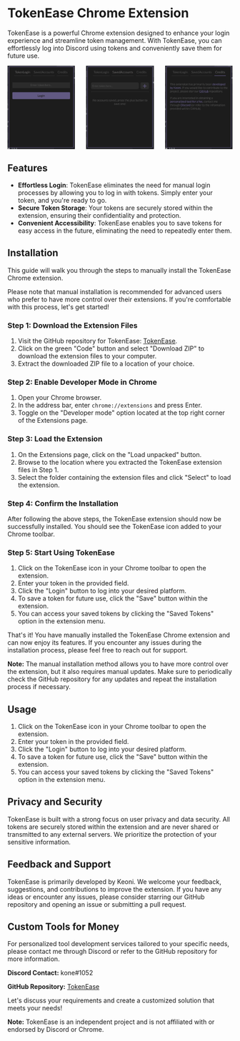 # TokenEase Chrome Extension

TokenEase is a powerful Chrome extension designed to enhance your login experience and streamline token management. With TokenEase, you can effortlessly log into Discord using tokens and conveniently save them for future use.

<div style="display: flex; justify-content: space-between;">
  <img src="https://raw.githubusercontent.com/keoni-gt/TokenEase/main/images/p1.png" alt="Image 1" width="30%">
  <img src="https://raw.githubusercontent.com/keoni-gt/TokenEase/main/images/p2.png" alt="Image 2" width="30%">
  <img src="https://raw.githubusercontent.com/keoni-gt/TokenEase/main/images/p3.png" alt="Image 3" width="30%">
</div>


## Features

- **Effortless Login**: TokenEase eliminates the need for manual login processes by allowing you to log in with tokens. Simply enter your token, and you're ready to go.
- **Secure Token Storage**: Your tokens are securely stored within the extension, ensuring their confidentiality and protection.
- **Convenient Accessibility**: TokenEase enables you to save tokens for easy access in the future, eliminating the need to repeatedly enter them.

## Installation

This guide will walk you through the steps to manually install the TokenEase Chrome extension.

Please note that manual installation is recommended for advanced users who prefer to have more control over their extensions. If you're comfortable with this process, let's get started!

### Step 1: Download the Extension Files

1. Visit the GitHub repository for TokenEase: [TokenEase](https://github.com/keoni-gt/TokenEase).
2. Click on the green "Code" button and select "Download ZIP" to download the extension files to your computer.
3. Extract the downloaded ZIP file to a location of your choice.

### Step 2: Enable Developer Mode in Chrome

1. Open your Chrome browser.
2. In the address bar, enter `chrome://extensions` and press Enter.
3. Toggle on the "Developer mode" option located at the top right corner of the Extensions page.

### Step 3: Load the Extension

1. On the Extensions page, click on the "Load unpacked" button.
2. Browse to the location where you extracted the TokenEase extension files in Step 1.
3. Select the folder containing the extension files and click "Select" to load the extension.

### Step 4: Confirm the Installation

After following the above steps, the TokenEase extension should now be successfully installed. You should see the TokenEase icon added to your Chrome toolbar.

### Step 5: Start Using TokenEase

1. Click on the TokenEase icon in your Chrome toolbar to open the extension.
2. Enter your token in the provided field.
3. Click the "Login" button to log into your desired platform.
4. To save a token for future use, click the "Save" button within the extension.
5. You can access your saved tokens by clicking the "Saved Tokens" option in the extension menu.

That's it! You have manually installed the TokenEase Chrome extension and can now enjoy its features. If you encounter any issues during the installation process, please feel free to reach out for support.

**Note:** The manual installation method allows you to have more control over the extension, but it also requires manual updates. Make sure to periodically check the GitHub repository for any updates and repeat the installation process if necessary.


## Usage

1. Click on the TokenEase icon in your Chrome toolbar to open the extension.
2. Enter your token in the provided field.
3. Click the "Login" button to log into your desired platform.
4. To save a token for future use, click the "Save" button within the extension.
5. You can access your saved tokens by clicking the "Saved Tokens" option in the extension menu.

## Privacy and Security

TokenEase is built with a strong focus on user privacy and data security. All tokens are securely stored within the extension and are never shared or transmitted to any external servers. We prioritize the protection of your sensitive information.

## Feedback and Support

TokenEase is primarily developed by Keoni. We welcome your feedback, suggestions, and contributions to improve the extension. If you have any ideas or encounter any issues, please consider starring our GitHub repository and opening an issue or submitting a pull request.

## Custom Tools for Money

For personalized tool development services tailored to your specific needs, please contact me through Discord or refer to the GitHub repository for more information.

**Discord Contact:** kone#1052

**GitHub Repository:** [TokenEase](https://github.com/keoni-gt/TokenEase)

Let's discuss your requirements and create a customized solution that meets your needs!

**Note:** TokenEase is an independent project and is not affiliated with or endorsed by Discord or Chrome.
